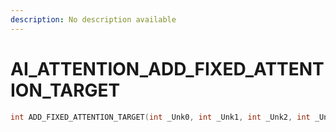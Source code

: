 ```yaml
---
description: No description available 
---
```


# AI_ATTENTION\_ADD_FIXED_ATTENTION_TARGET

```cpp
int ADD_FIXED_ATTENTION_TARGET(int _Unk0, int _Unk1, int _Unk2, int _Unk3, int _Unk4, int _Unk5, int _Unk6, int _Unk7);
```
